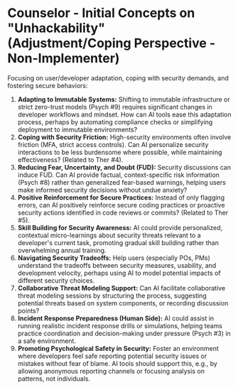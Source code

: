 # Counselor - Initial Concepts on "Unhackability" (Adjustment/Coping Perspective - Non-Implementer)

Focusing on user/developer adaptation, coping with security demands, and fostering secure behaviors:

1.  **Adapting to Immutable Systems:** Shifting to immutable infrastructure or strict zero-trust models (Psych #9) requires significant changes in developer workflows and mindset. How can AI tools ease this adaptation process, perhaps by automating compliance checks or simplifying deployment to immutable environments?
2.  **Coping with Security Friction:** High-security environments often involve friction (MFA, strict access controls). Can AI personalize security interactions to be less burdensome where possible, while maintaining effectiveness? (Related to Ther #4).
3.  **Reducing Fear, Uncertainty, and Doubt (FUD):** Security discussions can induce FUD. Can AI provide factual, context-specific risk information (Psych #8) rather than generalized fear-based warnings, helping users make informed security decisions without undue anxiety?
4.  **Positive Reinforcement for Secure Practices:** Instead of only flagging errors, can AI positively reinforce secure coding practices or proactive security actions identified in code reviews or commits? (Related to Ther #5).
5.  **Skill Building for Security Awareness:** AI could provide personalized, contextual micro-learnings about security threats relevant to a developer's current task, promoting gradual skill building rather than overwhelming annual training.
6.  **Navigating Security Tradeoffs:** Help users (especially POs, PMs) understand the tradeoffs between security measures, usability, and development velocity, perhaps using AI to model potential impacts of different security choices.
7.  **Collaborative Threat Modeling Support:** Can AI facilitate collaborative threat modeling sessions by structuring the process, suggesting potential threats based on system components, or recording discussion points?
8.  **Incident Response Preparedness (Human Side):** AI could assist in running realistic incident response drills or simulations, helping teams practice coordination and decision-making under pressure (Psych #3) in a safe environment.
9.  **Promoting Psychological Safety in Security:** Foster an environment where developers feel safe reporting potential security issues or mistakes without fear of blame. AI tools should support this, e.g., by allowing anonymous reporting channels or focusing analysis on patterns, not individuals. 